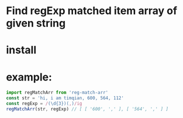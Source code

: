 # Find regExp matched item array of given string

# install

# example:

```js
import regMatchArr from 'reg-match-arr'
const str = 'hi, i am timqian, 600, 564, 112'
const regExp = /(\d{3})(,)/ig
regMatchArr(str, regExp) // [ [ '600', ',' ], [ '564', ',' ] ]
```
